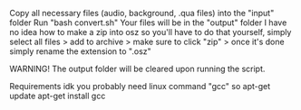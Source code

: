 Copy all necessary files (audio, background, .qua files) into the "input" folder
Run "bash convert.sh"
Your files will be in the "output" folder
I have no idea how to make a zip into osz so you'll have to do that yourself, simply 
select all files > add to archive > make sure to click "zip" > once it's done simply rename the extension to ".osz"

WARNING!
The output folder will be cleared upon running the script.

Requirements
idk you probably need linux command "gcc"
so
	apt-get update
	apt-get install gcc
